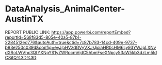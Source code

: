 # DataAnalysis_AnimalCenter-AustinTX
REPORT PUBLIC LINK: https://app.powerbi.com/reportEmbed?reportId=568f83d5-805e-40a5-87b1-2284512ed776&autoAuth=true&ctid=7c87b783-14cd-409e-9737-b83e250c039d&config=eyJjbHVzdGVyVXJsIjoiaHR0cHM6Ly93YWJpLXNvdXRoLWVhc3QtYXNpYS1yZWRpcmVjdC5hbmFseXNpcy53aW5kb3dzLm5ldC8ifQ%3D%3D
